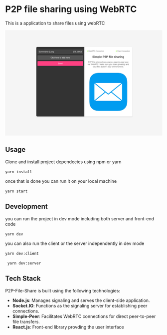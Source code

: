 P2P file sharing using WebRTC
======================


This is a application to share files using webRTC

![Illustration](img/illustration.png)


## Usage

Clone and install project dependecies using npm or yarn 

`` yarn install ``

once that is done you can run it on your local machine

`` yarn start ``

## Development

you can run the project in dev mode including both server and front-end code

`` yarn dev ``

you can also run the client or the server independently in dev mode

`` yarn dev:client ``

`` yarn dev:server``

## Tech Stack

P2P-File-Share is built using the following technologies:

- **Node.js**: Manages signaling and serves the client-side application.
- **Socket.IO**: Functions as the signaling server for establishing peer connections.
- **Simple-Peer**: Facilitates WebRTC connections for direct peer-to-peer file transfers.
- **React.js**: Front-end library provding the user interface
